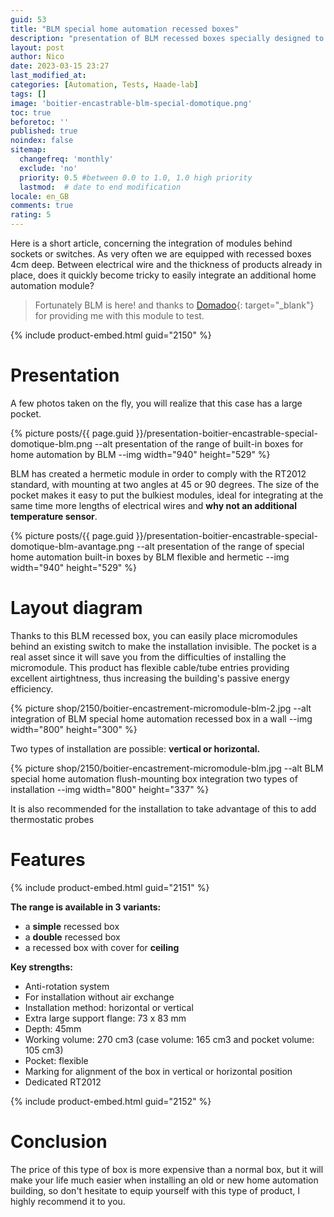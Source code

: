 ```yaml
---
guid: 53
title: "BLM special home automation recessed boxes"
description: "presentation of BLM recessed boxes specially designed to integrate home automation modules in old or new homes"
layout: post
author: Nico
date: 2023-03-15 23:27
last_modified_at: 
categories: [Automation, Tests, Haade-lab]
tags: []
image: 'boitier-encastrable-blm-special-domotique.png'
toc: true
beforetoc: ''
published: true
noindex: false
sitemap:
  changefreq: 'monthly'
  exclude: 'no'
  priority: 0.5 #between 0.0 to 1.0, 1.0 high priority
  lastmod:  # date to end modification
locale: en_GB
comments: true
rating: 5
---
```

Here is a short article, concerning the integration of modules behind sockets or switches. As very often we are equipped with recessed boxes 4cm deep. Between electrical wire and the thickness of products already in place, does it quickly become tricky to easily integrate an additional home automation module?

> Fortunately BLM is here! and thanks to [Domadoo](https://www.domadoo.fr/fr/?domid=39){: target="_blank"} for providing me with this module to test.

{% include product-embed.html guid="2150" %}

# Presentation

A few photos taken on the fly, you will realize that this case has a large pocket.

{% picture posts/{{ page.guid }}/presentation-boitier-encastrable-special-domotique-blm.png --alt presentation of the range of built-in boxes for home automation by BLM --img width="940" height="529" %}

BLM has created a hermetic module in order to comply with the RT2012 standard, with mounting at two angles at 45 or 90 degrees. The size of the pocket makes it easy to put the bulkiest modules, ideal for integrating at the same time more lengths of electrical wires and **why not an additional temperature sensor**.

{% picture posts/{{ page.guid }}/presentation-boitier-encastrable-special-domotique-blm-avantage.png --alt presentation of the range of special home automation built-in boxes by BLM flexible and hermetic --img width="940" height="529" %}

# Layout diagram

Thanks to this BLM recessed box, you can easily place micromodules behind an existing switch to make the installation invisible. The pocket is a real asset since it will save you from the difficulties of installing the micromodule. This product has flexible cable/tube entries providing excellent airtightness, thus increasing the building's passive energy efficiency.

{% picture shop/2150/boitier-encastrement-micromodule-blm-2.jpg --alt integration of BLM special home automation recessed box in a wall --img width="800" height="300" %}

Two types of installation are possible: **vertical or horizontal.** 

{% picture shop/2150/boitier-encastrement-micromodule-blm.jpg --alt BLM special home automation flush-mounting box integration two types of installation --img width="800" height="337" %}

It is also recommended for the installation to take advantage of this to add thermostatic probes

# Features

{% include product-embed.html guid="2151" %}

**The range is available in 3 variants:**

- a **simple** recessed box
- a **double** recessed box
- a recessed box with cover for **ceiling**

**Key strengths:**

- Anti-rotation system
- For installation without air exchange
- Installation method: horizontal or vertical
- Extra large support flange: 73 x 83 mm
- Depth: 45mm
- Working volume: 270 cm3 (case volume: 165 cm3 and pocket volume: 105 cm3)
- Pocket: flexible
- Marking for alignment of the box in vertical or horizontal position
- Dedicated RT2012

{% include product-embed.html guid="2152" %}

# Conclusion

The price of this type of box is more expensive than a normal box, but it will make your life much easier when installing an old or new home automation building, so don't hesitate to equip yourself with this type of product, I highly recommend it to you.

